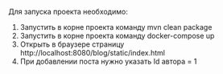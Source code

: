 Для запуска проекта необходимо: 
1. Запустить в корне проекта команду mvn clean package
2. Запустить в корне проекта команду docker-compose up
3. Открыть в браузере страницу http://localhost:8080/blog/static/index.html
4. При добавлении поста нужно указать Id автора = 1